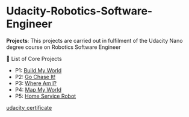 # Udacity-Robotics-Software-Engineer
**Projects**: 
  This projects are carried out in fulfilment of the Udacity Nano degree course on Robotics Software Engineer <br>
  <summary>🔨 List of Core Projects</summary>



                     
- P1: [Build My World](P1)   
- P2: [Go Chase It!](P2)
- P3: [Where Am I?](P3)
- P4: [Map My World](P4)
- P5: [Home Service Robot](P5)

[udacity_certificate](https://github.com/Danny024/Udacity-Robotics-Software-Engineer/blob/main/images/RSE_certificate.jpg)
